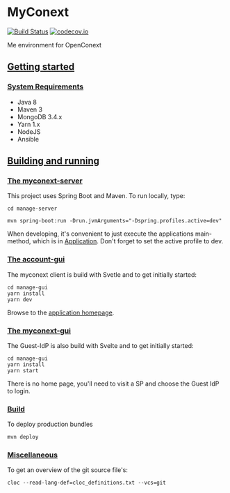 # MyConext
[![Build Status](https://travis-ci.org/oharsta/myconext.svg)](https://travis-ci.org/oharsta/myconext)
[![codecov.io](https://codecov.io/github/oharsta/myconext/coverage.svg)](https://codecov.io/github/oharsta/myconext)

Me environment for OpenConext

## [Getting started](#getting-started)

### [System Requirements](#system-requirements)

- Java 8
- Maven 3
- MongoDB 3.4.x
- Yarn 1.x
- NodeJS
- Ansible

## [Building and running](#building-and-running)

### [The myconext-server](#myconext-server)

This project uses Spring Boot and Maven. To run locally, type:

`cd manage-server`

`mvn spring-boot:run -Drun.jvmArguments="-Dspring.profiles.active=dev"`

When developing, it's convenient to just execute the applications main-method, which is in [Application](myconext-server/src/main/java/myconext/MyConextServerApplication.java).
Don't forget to set the active profile to dev.

### [The account-gui](#myconext-gui)

The myconext client is build with Svetle and to get initially started:

```
cd manage-gui
yarn install
yarn dev
```

Browse to the [application homepage](http://localhost:3001/).

### [The myconext-gui](#myconext-gui)

The Guest-IdP is also build with Svelte and to get initially started:

```
cd manage-gui
yarn install
yarn start
```

There is no home page, you'll need to visit a SP and choose the Guest IdP to login.

### [Build](#build)

To deploy production bundles
```bash
mvn deploy
```

### [Miscellaneous](#miscellaneous)

To get an overview of the git source file's:
```
cloc --read-lang-def=cloc_definitions.txt --vcs=git
```